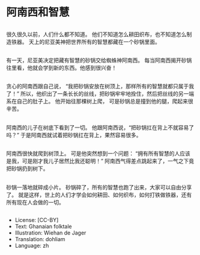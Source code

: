 # 阿南西和智慧

##
很久很久以前，人们什么都不知道。
他们不知道怎么耕田织布，也不知道怎么制造铁器。
天上的尼亚美神把世界所有的智慧都藏在一个砂锅里面。

##
有一天，尼亚美决定把藏有智慧的砂锅交给蜘蛛神阿南西。
每当阿南西揭开砂锅往里看，他就会学到新的东西。他感到很兴奋！

##
贪心的阿南西跟自己说，
“我把砂锅安放在树顶上，那样所有的智慧就都只属于我了！”
所以，他织出了一条长长的丝线，把砂锅牢牢地拴住，然后把丝线的另一端系在自己的肚子上。
他开始往那棵树上爬，
可是砂锅总是撞到他的腿，爬起来很辛苦。

##
阿南西的儿子在树底下看到了一切。
他跟阿南西说，“把砂锅扛在背上不就容易了吗？”
于是阿南西就试着把砂锅扛在背上，果然容易很多。

##
阿南西很快就爬到树顶上。
可是他突然想到一个问题：
“拥有所有智慧的人应该是我，可是刚才我儿子居然比我还聪明！”
阿南西气得差点跳起来了，一气之下竟把砂锅扔到树下。

##
砂锅一落地就碎成小片。
砂锅碎了，所有的智慧也跑了出来，大家可以自由分享了。
就是这样，世上的人们才学会如何耕田、如何织布，如何打铁做铁器，还有所有现在人会做的一切。

##
* License: [CC-BY]
* Text: Ghanaian folktale
* Illustration: Wiehan de Jager
* Translation: dohliam
* Language: zh
